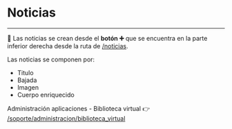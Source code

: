 # Noticias
* * *

🔗 Las noticias se crean desde el **botón ➕** que se encuentra en la parte inferior derecha
desde la ruta de [/noticias](/noticias).

Las noticias se componen por:

- Titulo
- Bajada
- Imagen
- Cuerpo enriquecido

Administración aplicaciones - Biblioteca virtual 👉 [/soporte/administracion/biblioteca_virtual](/soporte/administracion/biblioteca_virtual)
